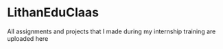 # LithanEduClaas
All assignments and projects that I made during my internship training are uploaded here
